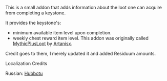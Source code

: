This is a small addon that adds information about the loot one can acquire from completing a keystone.

It provides the keystone's:

* minimum available item level upon completion.
* weekly chest reward item level.
This addon was originally called [MythicPlusLoot](https://wow.curseforge.com/projects/mythicplusloot) by [Artanisx](https://wow.curseforge.com/members/Artanisx).

Credit goes to them, I merely updated it and added Residuum amounts.

Localization Credits

Russian: [Hubbotu](https://www.curseforge.com/members/hubbotu)
